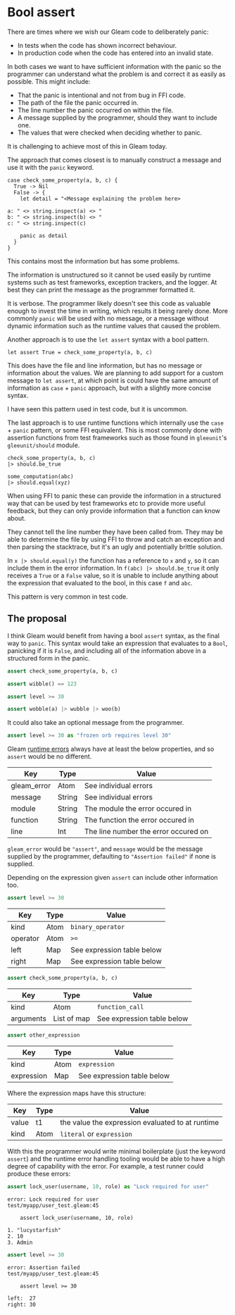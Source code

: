 # Bool assert

There are times where we wish our Gleam code to deliberately panic:

- In tests when the code has shown incorrect behaviour.
- In production code when the code has entered into an invalid state.

In both cases we want to have sufficient information with the panic so the
programmer can understand what the problem is and correct it as easily as
possible. This might include:

- That the panic is intentional and not from bug in FFI code.
- The path of the file the panic occurred in.
- The line number the panic occurred on within the file.
- A message supplied by the programmer, should they want to include one.
- The values that were checked when deciding whether to panic.

It is challenging to achieve most of this in Gleam today.

The approach that comes closest is to manually construct a message and use it
with the `panic` keyword.

```gleam
case check_some_property(a, b, c) {
  True -> Nil
  False -> {
    let detail = "<Message explaining the problem here>

a: " <> string.inspect(a) <> "
b: " <> string.inspect(b) <> "
c: " <> string.inspect(c)

    panic as detail
  }
}
```

This contains most the information but has some problems.

The information is unstructured so it cannot be used easily by runtime
systems such as test frameworks, exception trackers, and the logger. At best
they can print the message as the programmer formatted it.

It is verbose. The programmer likely doesn't see this code as valuable enough
to invest the time in writing, which results it being rarely done. More commonly
`panic` will be used with no message, or a message without dynamic information
such as the runtime values that caused the problem.

Another approach is to use the `let assert` syntax with a bool pattern.

```gleam
let assert True = check_some_property(a, b, c)
```

This does have the file and line information, but has no message or information
about the values. We are planning to add support for a custom message to `let
assert`, at which point is could have the same amount of information as `case` +
`panic` approach, but with a slightly more concise syntax.

I have seen this pattern used in test code, but it is uncommon.

The last approach is to use runtime functions which internally use the `case` +
`panic` pattern, or some FFI equivalent. This is most commonly done
with assertion functions from test frameworks such as those found in
`gleeunit`'s `gleeunit/should` module.

```gleam
check_some_property(a, b, c)
|> should.be_true

some_computation(abc)
|> should.equal(xyz)
```

When using FFI to panic these can provide the information in a structured way
that can be used by test frameworks etc to provide more useful feedback, but
they can only provide information that a function can know about.

They cannot tell the line number they have been called from. They may be able to
determine the file by using FFI to throw and catch an exception and then parsing
the stacktrace, but it's an ugly and potentially brittle solution.

In `x |> should.equal(y)` the function has a reference to `x` and `y`, so it can
include them in the error information. In `f(abc) |> should.be_true` it only
receives a `True` or a `False` value, so it is unable to include anything about
the expression that evaluated to the bool, in this case `f` and `abc`.

This pattern is very common in test code.

## The proposal

I think Gleam would benefit from having a bool `assert` syntax, as the final way
to `panic`. This syntax would take an expression that evaluates to a `Bool`,
panicking if it is `False`, and including all of the information above in a
structured form in the panic.

```python
assert check_some_property(a, b, c)

assert wibble() == 123

assert level >= 30

assert wobble(a) |> wubble |> woo(b)
```

It could also take an optional message from the programmer.

```python
assert level >= 30 as "frozen orb requires level 30"
```

Gleam [runtime errors](../runtime-errors.md) always have at least the below
properties, and so `assert` would be no different.

| Key         | Type   | Value                                |
| ---         | ----   | -----                                |
| gleam_error | Atom   | See individual errors                |
| message     | String | See individual errors                |
| module      | String | The module the error occured in      |
| function    | String | The function the error occured in    |
| line        | Int    | The line number the error occured on |

`gleam_error` would be `"assert"`, and `message` would be the message supplied
by the programmer, defaulting to `"Assertion failed"` if none is supplied.

Depending on the expression given `assert` can include other information too.

```python
assert level >= 30
```

| Key       | Type   | Value                      |
| ---       | ----   | -----                      |
| kind      | Atom   | `binary_operator`          |
| operator  | Atom   | `>=`                       |
| left      | Map    | See expression table below |
| right     | Map    | See expression table below |

```python
assert check_some_property(a, b, c)
```

| Key       | Type        | Value                      |
| ---       | ----        | -----                      |
| kind      | Atom        | `function_call`            |
| arguments | List of map | See expression table below |


```python
assert other_expression
```

| Key        | Type  | Value                      |
| ---        | ----  | -----                      |
| kind       | Atom  | `expression`               |
| expression | Map   | See expression table below |

Where the expression maps have this structure:

| Key    | Type  | Value                                                |
| ---    | ----  | -----                                                |
| value  | t1    | the value the expression evaluated to at runtime     |
| kind   | Atom  | `literal` or `expression`                            |

With this the programmer would write minimal boilerplate (just the keyword
`assert`) and the runtime error handling tooling would be able to have a high
degree of capability with the error. For example, a test runner could produce
these errors:

```python
assert lock_user(username, 10, role) as "Lock required for user"
```
```
error: Lock required for user
test/myapp/user_test.gleam:45

    assert lock_user(username, 10, role)

1. "lucystarfish"
2. 10
3. Admin
```

```python
assert level >= 30
```
```
error: Assertion failed
test/myapp/user_test.gleam:45

    assert level >= 30

left:  27
right: 30
```
